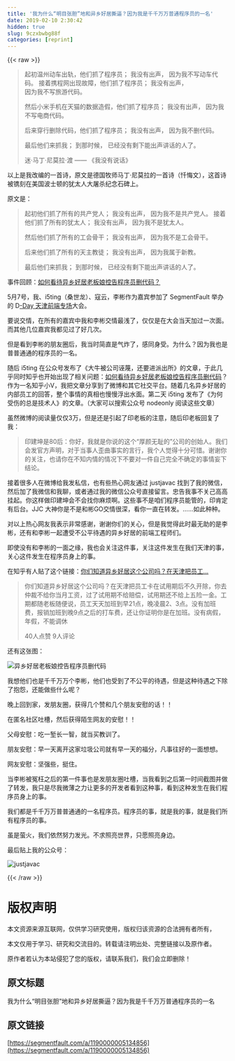 ```yaml
---
title: '我为什么“明目张胆”地和异乡好居撕逼？因为我是千千万万普通程序员的一名' 
date: 2019-02-10 2:30:42
hidden: true
slug: 9czxbwbg88f
categories: [reprint]
---
```


{{< raw >}}

                    
<blockquote>
<p>起初温州动车出轨，他们抓了程序员； 我没有出声， 因为我不写动车代码。 接着携程网出现故障，他们抓了程序员； 我没有出声，<br>因为我不写旅游代码。</p>
<p>然后小米手机在天猫的数据造假，他们抓了程序员； 我没有出声， 因为我不写电商代码。</p>
<p>后来穿行删除代码，他们抓了程序员； 我没有出声， 因为我不删代码。</p>
<p>最后他们来抓我； 到那时候， 已经没有剩下能出声讲话的人了。</p>
<p>迷·马丁·尼莫拉·渡 —— 《我没有说话》</p>
</blockquote>
<p>以上是我改编的一首诗，原文是德国牧师马丁·尼莫拉的一首诗（忏悔文），这首诗被镌刻在美国波士顿的犹太人大屠杀纪念石碑上。</p>
<p>原文是：</p>
<blockquote>
<p>起初他们抓了所有的共产党人； 我没有出声， 因为我不是共产党人。 接着他们抓了所有的犹太人； 我没有出声， 因为我不是犹太人。</p>
<p>然后他们抓了所有的工会骨干； 我没有出声， 因为我不是工会骨干。</p>
<p>后来他们抓了所有的天主教徒； 我没有出声， 因为我属于新教。</p>
<p>最后他们来抓我； 到那时候， 已经没有剩下能出声讲话的人了。</p>
</blockquote>
<p>事件回顾：<a href="https://www.zhihu.com/question/46294596" rel="nofollow noreferrer" target="_blank">如何看待异乡好居老板娘控告程序员删代码？</a></p>
<p>5月7号，我、i5ting（桑世龙）、寇云，李彬作为嘉宾参加了 SegmentFault 举办的 D<a href="https://segmentfault.com/e/1160000004637487">-Day 天津前端专场</a>大会。</p>
<p>要说交情，在所有的嘉宾中我和李彬交情最浅了，仅仅是在大会当天加过一次面。而其他几位嘉宾我都见过了好几次。</p>
<p>但是看到李彬的朋友圈后，我当时简直是气炸了，感同身受。为什么？因为我也是普普通通的程序员的一名。</p>
<p>随后 i5ting 在公众号发布了《大牛被公司诬蔑，还要进派出所》的文章，于此几乎同时知乎也开始出现了相关问题：<a href="https://www.zhihu.com/question/46294596" rel="nofollow noreferrer" target="_blank">如何看待异乡好居老板娘控告程序员删代码</a>？作为一名知乎小V，我把文章分享到了微博和其它社交平台。随着几名异乡好居的内部员工的回答，整个事情的真相也慢慢浮出水面。第二天 i5ting 发布了《为何受伤的总是技术人》的文章。（大家可以搜索公众号 nodeonly 阅读这些文章）</p>
<p>虽然微博的阅读量仅仅3万，但是还是引起了印老板的注意，随后印老板回复了我：</p>
<blockquote><p>印建坤是80后：你好，我就是你说的这个“厚颜无耻的”公司的创始人。我们会发官方声明，对于当事人歪曲事实的言行，我个人觉得十分可惜。谢谢你的关注，也请你在不知内情的情况下不要对一件自己完全不确定的事情妄下结论。</p></blockquote>
<p>接着很多人在微博给我发私信，也有些热心网友通过 justjavac 找到了我的微信，然后加了我微信和我聊，或者通过我的微信公众号直接留言。忠告我事不关己高高挂起。你这样做印建坤会不会找你麻烦啊。这些事不是咱们程序员能管的，印肯定有后台。JJC 大神你是不是和彬GO交情很深，看你一直在转发。……如此种种。</p>
<p>对以上热心网友我表示非常感谢，谢谢你们的关心，但是我觉得此时最无助的是李彬，还有和李彬一起遭受不公平待遇的异乡好居的前端工程师们。</p>
<p>即使没有和李彬的一面之缘，我也会关注这件事，关注这件发生在我们天津的事，关心这件发生在程序员身上的事。</p>
<p>在知乎有人贴了这个链接：<a href="http://m.xianguo.com/blog/xg_2d89wk" rel="nofollow noreferrer" target="_blank">你们知道异乡好居这个公司吗？在天津把员工...</a></p>
<blockquote>
<p>你们知道异乡好居这个公司吗？在天津把员工卡在试用期后不久开除，你去仲裁不给你当月工资，过了试用期不给赔偿，试用期还不给上五险一金。工期都随老板随便说，员工天天加班到早21点，晚凌晨2、3点。没有加班费，报销加班到晚9点之后的打车费，还让你证明你是在加班。没有病假，年假，不能调休</p>
<p>40人点赞 9人评论</p>
</blockquote>
<p>还有这张图：</p>
<p><span class="img-wrap"><img data-src="/img/bVvHYb" src="https://static.alili.tech/img/bVvHYb" alt="异乡好居老板娘控告程序员删代码" title="异乡好居老板娘控告程序员删代码" style="cursor: pointer;"></span></p>
<p>我想他们也是千千万万个李彬，他们也受到了不公平的待遇，但是这种待遇之下除了抱怨，还能做些什么呢？</p>
<p>晚上回到家，发朋友圈，获得几个赞和几个朋友安慰的话！！</p>
<p>在匿名社区吐槽，然后获得陌生网友的安慰！！</p>
<p>父母安慰：吃一堑长一智，就当买教训了。</p>
<p>朋友安慰：早一天离开这家垃圾公司就有早一天的福分，凡事往好的一面想想。</p>
<p>网友安慰：坚强些，挺住。</p>
<p>当李彬被冤枉之后的第一件事也是发朋友圈吐槽，当我看到之后第一时间截图并做了转发，我只是尽我微薄之力让更多的开发者看到这种事，看到这种发生在我们程序员身上的事。</p>
<p>我们都是千千万万普普通通的一名程序员。程序员的事，就是我的事，就是我们所有程序员的事。</p>
<p>虽是萤火，我们依然努力发光。不求照亮世界，只愿照亮身边。</p>
<p>最后贴上我的公众号：</p>
<p><span class="img-wrap"><img data-src="/img/bVvHYj" src="https://static.alili.tech/img/bVvHYj" alt="justjavac" title="justjavac" style="cursor: pointer;"></span></p>

                
{{< /raw >}}

# 版权声明
本文资源来源互联网，仅供学习研究使用，版权归该资源的合法拥有者所有，

本文仅用于学习、研究和交流目的。转载请注明出处、完整链接以及原作者。

原作者若认为本站侵犯了您的版权，请联系我们，我们会立即删除！

## 原文标题
我为什么“明目张胆”地和异乡好居撕逼？因为我是千千万万普通程序员的一名

## 原文链接
[https://segmentfault.com/a/1190000005134856](https://segmentfault.com/a/1190000005134856)

